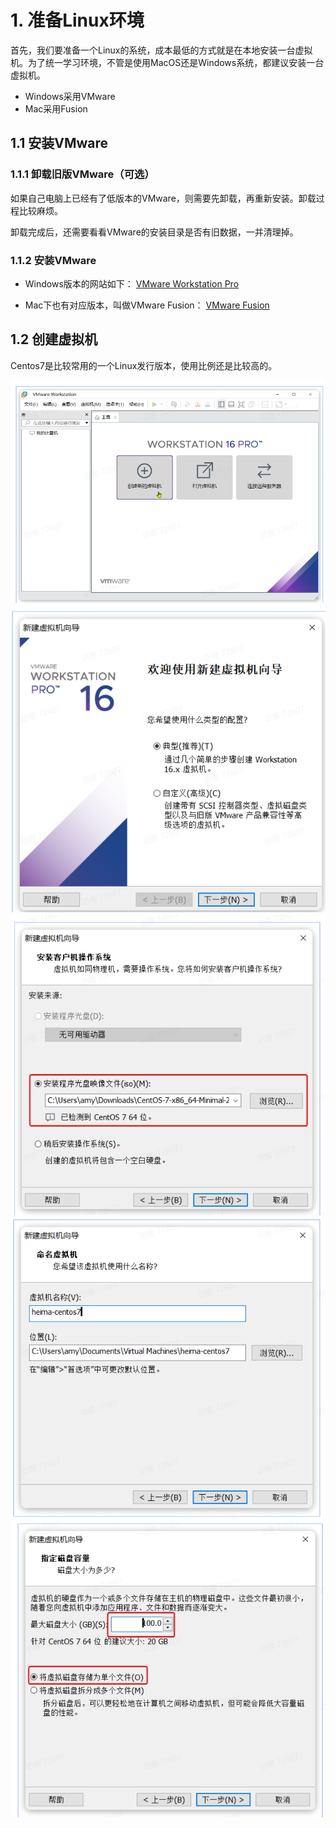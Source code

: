 # 1. 准备Linux环境

首先，我们要准备一个Linux的系统，成本最低的方式就是在本地安装一台虚拟机。为了统一学习环境，不管是使用MacOS还是Windows系统，都建议安装一台虚拟机。

- Windows采用VMware
- Mac采用Fusion

## 1.1 安装VMware

### 1.1.1 卸载旧版VMware（可选）

如果自己电脑上已经有了低版本的VMware，则需要先卸载，再重新安装。卸载过程比较麻烦。

卸载完成后，还需要看看VMware的安装目录是否有旧数据，一并清理掉。

### 1.1.2 安装VMware

- Windows版本的网站如下：
  [VMware Workstation Pro](https://www.vmware.com/cn/products/workstation-pro/workstation-pro-evaluation.html)

- Mac下也有对应版本，叫做VMware Fusion：
  [VMware Fusion](https://www.vmware.com/cn/products/fusion.html)

## 1.2 创建虚拟机

Centos7是比较常用的一个Linux发行版本，使用比例还是比较高的。

<img src="imgs\a.png" alt="a.png">
<img src="imgs\b.png" alt="b.png">
<img src="imgs\c.png" alt="c.png">
<img src="imgs\d.png" alt="d.png">
<img src="imgs\e.png" alt="e.png">
